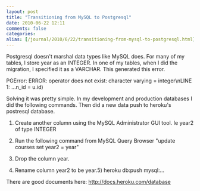 ```yaml
---
layout: post
title: "Transitioning from MySQL to Postgresql"
date: 2010-06-22 12:11
comments: false
categories:                                                                     
alias: [/journal/2010/6/22/transitioning-from-mysql-to-postgresql.html]
---
```


Postgresql doesn't marshal data types like MySQL does. For many of my tables, I store year as an INTEGER. In one of my tables, when I did the migration, I specified it as a VARCHAR. This generated this error.

PGError: ERROR: operator does not exist: character varying = integer\nLINE 1: ...n_id = u.id)

Solving it was pretty simple. In my development and production databases I did the following commands. Then did a new data push to heroku's postresql database.

1) Create another column using the MySQL Administrator GUI tool. Ie year2 of type INTEGER

2) Run the following command from MySQL Query Browser "update courses set year2 = year"

3) Drop the column year.

4) Rename column year2 to be year.5) heroku db:push mysql:...

There are good documents here: http://docs.heroku.com/database